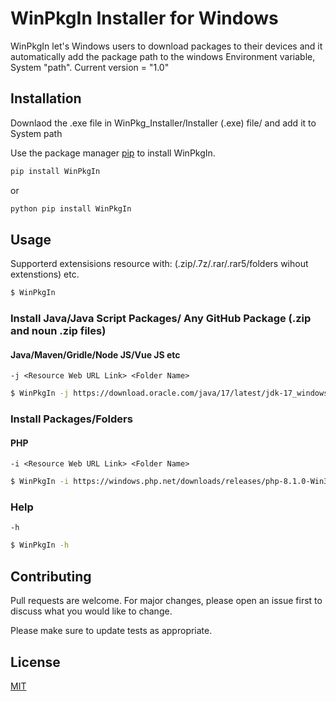 # WinPkgIn Installer for Windows

WinPkgIn let's Windows users to download packages to their devices and it automatically add the package path to the windows Environment variable, System "path". 
Current version = "1.0"

## Installation

Downlaod the .exe file in WinPkg_Installer/Installer (.exe) file/ and add it to System path 

Use the package manager [pip](https://pip.pypa.io/en/stable/) to install WinPkgIn.
```bash
pip install WinPkgIn
```
or
```bash
python pip install WinPkgIn
```

## Usage
Supporterd extensisions resource with: (.zip/.7z/.rar/.rar5/folders wihout extenstions) etc.
```bash
$ WinPkgIn 
```
### Install Java/Java Script Packages/ Any GitHub Package (.zip and noun .zip files)
#### Java/Maven/Gridle/Node JS/Vue JS etc
`-j <Resource Web URL Link> <Folder Name>`
```bash
$ WinPkgIn -j https://download.oracle.com/java/17/latest/jdk-17_windows-x64_bin.zip Java
```

### Install Packages/Folders
#### PHP
`-i <Resource Web URL Link> <Folder Name>`
```bash
$ WinPkgIn -i https://windows.php.net/downloads/releases/php-8.1.0-Win32-vs16-x64.zip PHP 
```

### Help
`-h`
```bash
$ WinPkgIn -h
```

## Contributing
Pull requests are welcome. For major changes, please open an issue first to discuss what you would like to change.

Please make sure to update tests as appropriate.

## License
[MIT](https://choosealicense.com/licenses/mit/)
